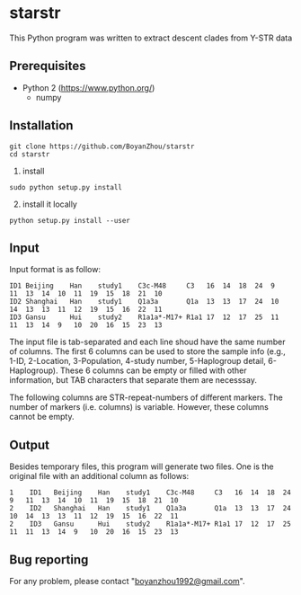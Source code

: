 # starstr
This Python program was written to extract descent clades from Y-STR data



## Prerequisites
* Python 2 (https://www.python.org/)
  * numpy



## Installation
```
git clone https://github.com/BoyanZhou/starstr
cd starstr
```
1. install
```
sudo python setup.py install
```
2. install it locally
```
python setup.py install --user
```



## Input
Input format is as follow:
```
ID1 Beijing    Han    study1    C3c-M48     C3   16  14  18  24  9   11  13  14  10  11  19  15  18  21  10
ID2 Shanghai   Han    study1    Q1a3a       Q1a  13  13  17  24  10  14  13  13  11  12  19  15  16  22  11
ID3 Gansu      Hui    study2    R1a1a*-M17+ R1a1 17  12  17  25  11  11  13  14  9   10  20  16  15  23  13
```
The input file is tab-separated and each line shoud have the same number of columns. The first 6 columns can be used to store the sample info (e.g., 1-ID, 2-Location, 3-Population, 4-study number, 5-Haplogroup detail, 6-Haplogroup). These 6 columns can be empty or filled with other information, but TAB characters that separate them are necesssay.

The following columns are STR-repeat-numbers of different markers. The number of markers (i.e. columns) is variable. However, these columns cannot be empty.



## Output
Besides temporary files, this program will generate two files. One is the original file with an additional column as follows:
```
1    ID1   Beijing    Han    study1    C3c-M48     C3   16  14  18  24  9   11  13  14  10  11  19  15  18  21  10
2    ID2   Shanghai   Han    study1    Q1a3a       Q1a  13  13  17  24  10  14  13  13  11  12  19  15  16  22  11
2    ID3   Gansu      Hui    study2    R1a1a*-M17+ R1a1 17  12  17  25  11  11  13  14  9   10  20  16  15  23  13
```



## Bug reporting
For any problem, please contact "boyanzhou1992@gmail.com".
